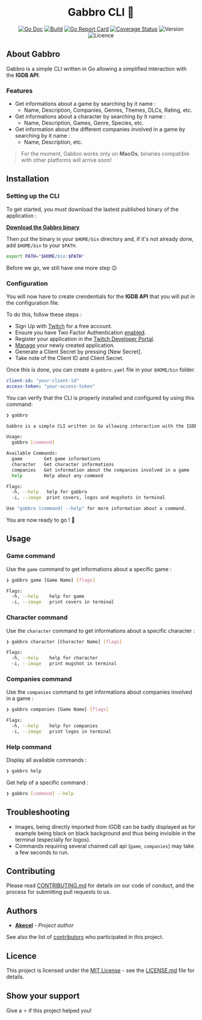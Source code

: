 <h1 align="center"> Gabbro CLI 👾</h1>
<div align="center">

<p>

  [![Go Doc](https://godoc.org/github.com/akecel/gabbro?status.svg)](https://godoc.org/github.com/akecel/gabbro)
  [![Build](https://github.com/akecel/gabbro/actions/workflows/go.yml/badge.svg?branch=master&event=push)](https://github.com/Akecel/gabbro/actions/workflows/go.yml)
  [![Go Report Card](https://goreportcard.com/badge/github.com/akecel/gabbro)](https://goreportcard.com/report/github.com/akecel/gabbro)
  [![Coverage Status](https://coveralls.io/repos/github/Akecel/gabbro/badge.svg?branch=master)](https://coveralls.io/github/Akecel/gabbro?branch=master)
  ![Version](https://img.shields.io/github/v/release/Akecel/gabbro.svg)
  ![Licence](https://img.shields.io/badge/License-MIT-blue.svg)

</p>

</div>

## About Gabbro

Gabbro is a simple CLI written in Go allowing a simplified interaction with the **IGDB API**.

### Features

- Get informations about a game by searching by it name :
  - Name, Description, Companies, Genres, Themes, DLCs, Rating, etc.
- Get informations about a character by searching by it name :
  - Name, Description, Games, Genre, Species, etc.
- Get information about the different companies involved in a game by searching by it name :
  - Name, Description, etc.

>For the moment, Gabbro works only on **MacOs**, binaries compatible with other platforms will arrive soon!

## Installation

### Setting up the CLI

To get started, you must download the lastest published binary of the application : 

**[Download the Gabbro binary](https://github.com/akecel/gabbro/releases/latest/download/gabbro)**

Then put the binary in your `$HOME/bin` directory and, if it's not already done, add `$HOME/bin` to your `$PATH`.

```bash
export PATH="$HOME/bin:$PATH"
```

Before we go, we still have one more step 😉
### Configuration

You will now have to create crendentials for the **IGDB API** that you will put in the configuration file.

To do this, follow these steps :
- Sign Up with [Twitch](https://dev.twitch.tv/login) for a free account.
- Ensure you have Two Factor Authentication [enabled](https://www.twitch.tv/settings/security).
- Register your application in the [Twitch Developer Portal](https://dev.twitch.tv/console/apps/create).
- [Manage](https://dev.twitch.tv/console/apps) your newly created application.
- Generate a Client Secret by pressing [New Secret].
- Take note of the Client ID and Client Secret.

Once this is done, you can create a `gabbro.yaml` file in your `$HOME/bin` folder.

```yaml
client-id: "your-client-id"
access-token: "your-access-token"
```

You can verify that the CLI is properly installed and configured by using this command:

```bash
❯ gabbro

Gabbro is a simple CLI written in Go allowing interaction with the IGDB API. It is possible to search for information about specific video game and many other things.

Usage:
  gabbro [command]

Available Commands:
  game        Get game informations
  character   Get character informations
  companies   Get information about the companies involved in a game
  help        Help about any command

Flags:
  -h, --help   help for gabbro
  -i, --image  print covers, logos and mugshots in terminal

Use "gabbro [command] --help" for more information about a command.
```

You are now ready to go ! 🚀

## Usage

### Game command

Use the `game` command to get informations about a specific game :
```bash
❯ gabbro game [Game Name] [flags]
```

```bash
Flags:
  -h, --help    help for game
  -i, --image   print covers in terminal
```

### Character command

Use the `character` command to get informations about a specific character :
```bash
❯ gabbro character [Character Name] [flags]
```

```bash
Flags:
  -h, --help    help for character
  -i, --image   print mugshot in terminal
```

### Companies command

Use the `companies` command to get informations about companies involved in a game :
```bash
❯ gabbro companies [Game Name] [flags]
```

```bash
Flags:
  -h, --help    help for companies
  -i, --image   print logos in terminal
```

### Help command

Display all available commands :
```bash
❯ gabbro help
```

Get help of a specific command :
```bash
❯ gabbro [command] --help
```

## Troubleshooting

- Images, being directly imported from IGDB can be badly displayed as for example being black on black background and thus being invisible in the terminal (especially for logos).
- Commands requiring several chained call api (`game`, `companies`) may take a few seconds to run.

## Contributing

Please read [CONTRIBUTING.md](https://github.com/Akecel/gabbro/blob/master/CONTRIBUTING.md) for details on our code of conduct, and the process for submitting pull requests to us.

## Authors

* [**Akecel**](https://github.com/Akecel) - *Project author*

See also the list of [contributors](https://github.com/Akecel/gabbro/graphs/contributors) who participated in this project.

## Licence

This project is licensed under the [MIT License](https://opensource.org/licenses)  - see the [LICENSE.md](https://github.com/Akecel/gabbro/blob/master/LICENSE) file for details.

## Show your support

Give a ⭐️ if this project helped you!
